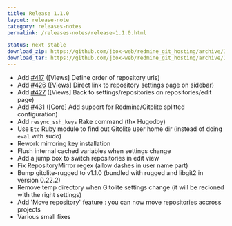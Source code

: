 ```yaml
---
title: Release 1.1.0
layout: release-note
category: releases-notes
permalink: /releases-notes/release-1.1.0.html

status: next stable
download_zip: https://github.com/jbox-web/redmine_git_hosting/archive/1.1.0.zip
download_tar: https://github.com/jbox-web/redmine_git_hosting/archive/1.1.0.tar.gz
---
```


* Add [#417](https://github.com/jbox-web/redmine_git_hosting/issues/417) ([Views] Define order of repository urls)
* Add [#426](https://github.com/jbox-web/redmine_git_hosting/issues/426) ([Views] Direct link to repository settings page on sidebar)
* Add [#427](https://github.com/jbox-web/redmine_git_hosting/issues/427) ([Views] Back to settings/repositories on repositories/edit page)
* Add [#431](https://github.com/jbox-web/redmine_git_hosting/issues/431) ([Core] Add support for Redmine/Gitolite splitted configuration)
* Add ```resync_ssh_keys``` Rake command (thx Hugodby)
* Use ```Etc``` Ruby module to find out Gitolite user home dir (instead of doing ```eval``` with sudo)
* Rework mirroring key installation
* Flush internal cached variables when settings change
* Add a jump box to switch repositories in edit view
* Fix RepositoryMirror regex (allow dashes in user name part)
* Bump gitolite-rugged to v1.1.0 (bundled with rugged and libgit2 in version 0.22.2)
* Remove temp directory when Gitolite settings change (it will be recloned with the right settings)
* Add 'Move repository' feature : you can now move repositories accross projects
* Various small fixes
